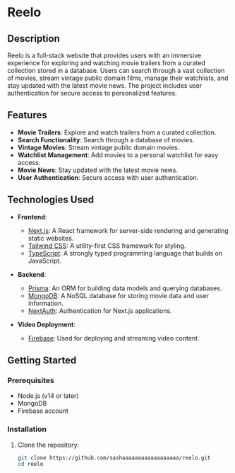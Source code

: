 # Reelo

## Description
Reelo is a full-stack website that provides users with an immersive experience for exploring and watching movie trailers from a curated collection stored in a database. Users can search through a vast collection of movies, stream vintage public domain films, manage their watchlists, and stay updated with the latest movie news. The project includes user authentication for secure access to personalized features.

## Features
- **Movie Trailers**: Explore and watch trailers from a curated collection.
- **Search Functionality**: Search through a database of movies.
- **Vintage Movies**: Stream vintage public domain movies.
- **Watchlist Management**: Add movies to a personal watchlist for easy access.
- **Movie News**: Stay updated with the latest movie news.
- **User Authentication**: Secure access with user authentication.

## Technologies Used
- **Frontend**:
  - [Next.js](https://nextjs.org/): A React framework for server-side rendering and generating static websites.
  - [Tailwind CSS](https://tailwindcss.com/): A utility-first CSS framework for styling.
  - [TypeScript](https://www.typescriptlang.org/): A strongly typed programming language that builds on JavaScript.
  
- **Backend**:
  - [Prisma](https://www.prisma.io/): An ORM for building data models and querying databases.
  - [MongoDB](https://www.mongodb.com/): A NoSQL database for storing movie data and user information.
  - [NextAuth](https://next-auth.js.org/): Authentication for Next.js applications.

- **Video Deployment**:
  - [Firebase](https://firebase.google.com/): Used for deploying and streaming video content.

## Getting Started

### Prerequisites
- Node.js (v14 or later)
- MongoDB
- Firebase account

### Installation

1. Clone the repository:
   ```bash
   git clone https://github.com/sashaaaaaaaaaaaaaaaaaa/reelo.git
   cd reelo
